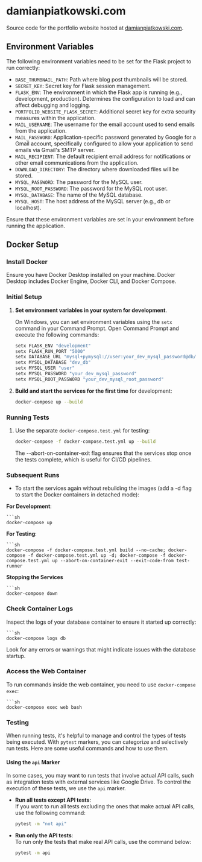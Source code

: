 # damianpiatkowski.com

Source code for the portfolio website hosted at [damianpiatkowski.com](https://damianpiatkowski.com).

## Environment Variables

The following environment variables need to be set for the Flask project to run correctly:

- `BASE_THUMBNAIL_PATH`: Path where blog post thumbnails will be stored.
- `SECRET_KEY`: Secret key for Flask session management.
- `FLASK_ENV`: The environment in which the Flask app is running (e.g., development, production). Determines the configuration to load and can affect debugging and logging.
- `PORTFOLIO_WEBSITE_FLASK_SECRET`: Additional secret key for extra security measures within the application.
- `MAIL_USERNAME`: The username for the email account used to send emails from the application.
- `MAIL_PASSWORD`: Application-specific password generated by Google for a Gmail account, specifically configured to allow your application to send emails via Gmail's SMTP server.
- `MAIL_RECIPIENT`: The default recipient email address for notifications or other email communications from the application.
- `DOWNLOAD_DIRECTORY`: The directory where downloaded files will be stored.
- `MYSQL_PASSWORD`: The password for the MySQL user.
- `MYSQL_ROOT_PASSWORD`: The password for the MySQL root user.
- `MYSQL_DATABASE`: The name of the MySQL database.
- `MYSQL_HOST`: The host address of the MySQL server (e.g., db or localhost).

Ensure that these environment variables are set in your environment before running the application.

## Docker Setup

### Install Docker

Ensure you have Docker Desktop installed on your machine. Docker Desktop includes Docker Engine, Docker CLI, and Docker Compose.

### Initial Setup

1. **Set environment variables in your system for development**.

    On Windows, you can set environment variables using the `setx` command in your Command Prompt. Open Command Prompt and execute the following commands:

    ```sh
    setx FLASK_ENV "development"
    setx FLASK_RUN_PORT "5000"
    setx DATABASE_URL "mysql+pymysql://user:your_dev_mysql_password@db/dev_db"
    setx MYSQL_DATABASE "dev_db"
    setx MYSQL_USER "user"
    setx MYSQL_PASSWORD "your_dev_mysql_password"
    setx MYSQL_ROOT_PASSWORD "your_dev_mysql_root_password"
    ```

2. **Build and start the services for the first time** for development:

    ```sh
    docker-compose up --build
    ```

### Running Tests

1. Use the separate `docker-compose.test.yml` for testing:

    ```sh
    docker-compose -f docker-compose.test.yml up --build
    ```
   The --abort-on-container-exit flag ensures that the services stop once the tests complete,
   which is useful for CI/CD pipelines.

### Subsequent Runs

- To start the services again without rebuilding the images
   (add a -d flag to start the Docker containers in detached mode):

**For Development**:

    ```sh
    docker-compose up

**For Testing**:

    ```sh
    docker-compose -f docker-compose.test.yml build --no-cache; docker-compose -f docker-compose.test.yml up -d; docker-compose -f docker-compose.test.yml up --abort-on-container-exit --exit-code-from test-runner

**Stopping the Services**

    ```sh
    docker-compose down

### Check Container Logs

Inspect the logs of your database container to ensure it started up correctly:

    ```sh
    docker-compose logs db

Look for any errors or warnings that might indicate issues with the database startup.

### Access the Web Container

To run commands inside the web container, you need to use `docker-compose exec`:

    ```sh
    docker-compose exec web bash

### Testing

When running tests, it's helpful to manage and control the types of tests being executed. With `pytest` markers, you can categorize and selectively run tests. Here are some useful commands and how to use them.

#### Using the `api` Marker

In some cases, you may want to run tests that involve actual API calls, such as integration tests with external services like Google Drive. To control the execution of these tests, we use the `api` marker.

- **Run all tests except API tests**:  
  If you want to run all tests excluding the ones that make actual API calls, use the following command:  
  ```bash
  pytest -m "not api"
  
- **Run only the API tests**:  
  To run only the tests that make real API calls, use the command below:
  ```bash
  pytest -m api



